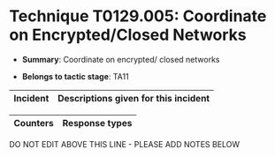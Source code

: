 # Technique T0129.005: Coordinate on Encrypted/Closed Networks

* **Summary**: Coordinate on encrypted/ closed networks

* **Belongs to tactic stage**: TA11


| Incident | Descriptions given for this incident |
| -------- | -------------------- |



| Counters | Response types |
| -------- | -------------- |


DO NOT EDIT ABOVE THIS LINE - PLEASE ADD NOTES BELOW